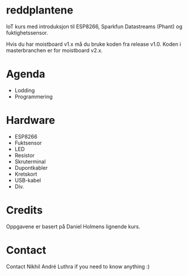 # reddplantene
IoT kurs med introduksjon til ESP8266, Sparkfun Datastreams (Phant) og fuktighetssensor.

Hvis du har moistboard v1.x må du bruke koden fra release v1.0. Koden i masterbranchen er for moistboard v2.x.

# Agenda
- Lodding
- Programmering

# Hardware
- ESP8266
- Fuktsensor
- LED
- Resistor
- Skruterminal
- Dupontkabler
- Kretskort
- USB-kabel
- Div.

# Credits

Oppgavene er basert på Daniel Holmens lignende kurs. 

# Contact

Contact Nikhil André Luthra if you need to know anything :)